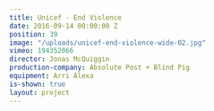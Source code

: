 ```yaml
---
title: Unicef - End Violence
date: 2016-09-14 00:00:00 Z
position: 39
image: "/uploads/unicef-end-violence-wide-02.jpg"
vimeo: 194352066
director: Jonas McQuiggin
production-company: Absolute Post + Blind Pig
equipment: Arri Alexa
is-shown: true
layout: project
---
```


